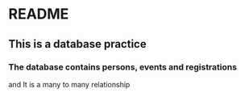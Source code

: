# README

## This is a database practice
### The database contains persons, events and registrations
and It is a many to many relationship
